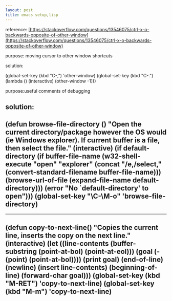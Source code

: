 ```yaml
---
layout: post
title: emacs setup,lisp
---
```

reference: [https://stackoverflow.com/questions/13546075/ctrl-x-o-backwards-opposite-of-other-window](https://stackoverflow.com/questions/13546075/ctrl-x-o-backwards-opposite-of-other-window)

purpose: moving cursor to other window shortcuts

solution:

(global-set-key (kbd "C-,") 'other-window)
(global-set-key (kbd "C-.") (lambda () 
                          (interactive)
                          (other-window -1)))
 
 
purpose:useful comments of debugging

solution:
---
(defun browse-file-directory ()
  "Open the current directory/package however the OS would (ie Windows explorer).
   If current buffer is a file, then select the file."
  (interactive)
  (if default-directory
      (if buffer-file-name
          (w32-shell-execute 
           "open" "explorer"
           (concat "/e,/select," (convert-standard-filename buffer-file-name)))
          (browse-url-of-file (expand-file-name default-directory)))
    (error "No `default-directory' to open")))
(global-set-key "\C-\M-o" 'browse-file-directory)
---
---
(defun copy-to-next-line()
  "Copies the current line, inserts the copy on the next line."
  (interactive)
  (let ((line-contents (buffer-substring (point-at-bol) (point-at-eol)))
      (goal (- (point) (point-at-bol))))
  (print goal)
  (end-of-line)
  (newline)
  (insert line-contents)
  (beginning-of-line)
  (forward-char goal)))
(global-set-key (kbd "M-RET") 'copy-to-next-line)
(global-set-key (kbd "M-m") 'copy-to-next-line)
---
